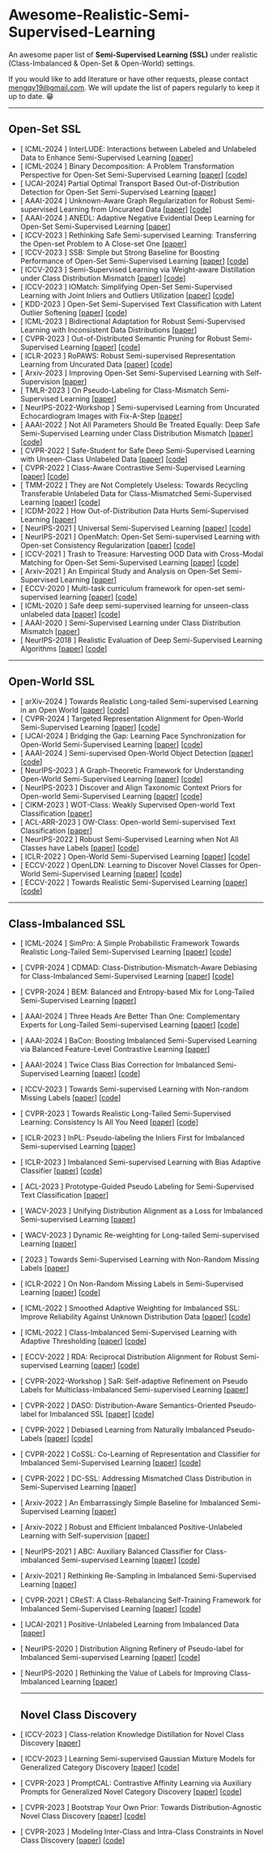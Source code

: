 # Awesome-Realistic-Semi-Supervised-Learning
An awesome paper list of **Semi-Supervised Learning (SSL)** under realistic (Class-Imbalanced & Open-Set & Open-World) settings. 

If you would like to add literature or have other requests, please contact mengqy19@gmail.com.
We will update the list of papers regularly to keep it up to date. :grin:

------

## Open-Set SSL

- [ ICML-2024 ] InterLUDE: Interactions between Labeled and Unlabeled Data to Enhance Semi-Supervised Learning [[paper](https://arxiv.org/pdf/2403.10658)]
- [ ICML-2024 ] Binary Decomposition: A Problem Transformation Perspective for Open-Set Semi-Supervised Learning [[paper](https://palm.seu.edu.cn/zhangml/files/ICML'24c.pdf)] [[code](https://palm.seu.edu.cn/zhangml/files/BDMatch.rar)]
- [ IJCAI-2024] Partial Optimal Transport Based Out-of-Distribution Detection for Open-Set Semi-Supervised Learning [[paper](https://openreview.net/pdf?id=3WB5hT27zf)]
- [ AAAI-2024 ] Unknown-Aware Graph Regularization for Robust Semi-supervised Learning from Uncurated Data [[paper](https://ojs.aaai.org/index.php/AAAI/article/view/29227/30315)] [[code](https://github.com/heejokong/UAGreg)]
- [ AAAI-2024 ] ANEDL: Adaptive Negative Evidential Deep Learning for Open-Set Semi-Supervised Learning [[paper](https://arxiv.org/pdf/2303.12091)]
- [ ICCV-2023 ] Rethinking Safe Semi-supervised Learning: Transferring the Open-set Problem to A Close-set One [[paper](https://openaccess.thecvf.com/content/ICCV2023/papers/Ma_Rethinking_Safe_Semi-supervised_Learning_Transferring_the_Open-set_Problem_to_A_ICCV_2023_paper.pdf)]
- [ ICCV-2023 ] SSB: Simple but Strong Baseline for Boosting Performance of Open-Set Semi-Supervised Learning [[paper](https://openaccess.thecvf.com/content/ICCV2023/papers/Fan_SSB_Simple_but_Strong_Baseline_for_Boosting_Performance_of_Open-Set_ICCV_2023_paper.pdf)] [[code](https://github.com/YUE-FAN/SSB)]
- [ ICCV-2023 ] Semi-Supervised Learning via Weight-aware Distillation under Class Distribution Mismatch [[paper](https://arxiv.org/pdf/2308.11874v1)] [[code](https://github.com/RUC-DWBI-ML/research/tree/main/WAD-master)]
- [ ICCV-2023 ] IOMatch: Simplifying Open-Set Semi-Supervised Learning with Joint Inliers and Outliers Utilization [[paper](https://arxiv.org/pdf/2308.13168)] [[code](https://github.com/nukezil/IOMatch)]
- [ KDD-2023 ] Open-Set Semi-Supervised Text Classification with Latent Outlier Softening [[paper](https://dl.acm.org/doi/pdf/10.1145/3580305.3599456)] [[code](https://github.com/BDBC-KG-NLP/SIGKDD2023_Latent_Outlier_Softening)]
- [ ICML-2023 ] Bidirectional Adaptation for Robust Semi-Supervised Learning with Inconsistent Data Distributions [[paper](https://openreview.net/pdf?id=dZA7WtCULT)]
- [ CVPR-2023 ] Out-of-Distributed Semantic Pruning for Robust Semi-Supervised Learning [[paper](https://aimia-pku.github.io/assets/files/7.-Out-of-Distributed-SemanticPruningforRobustSemi-SupervisedLearning.pdf)] [[code](https://github.com/rain305f/OSP)]
- [ ICLR-2023 ] RoPAWS: Robust Semi-supervised Representation Learning from Uncurated Data [[paper](https://openreview.net/pdf?id=G1H4NSATlr)] [[code](https://openreview.net/attachment?id=G1H4NSATlr&name=supplementary_material)]
- [ Arxiv-2023 ] Improving Open-Set Semi-Supervised Learning with Self-Supervision [[paper](https://arxiv.org/pdf/2301.10127)]
- [ TMLR-2023 ] On Pseudo-Labeling for Class-Mismatch Semi-Supervised Learning [[paper](https://openreview.net/forum?id=tLG26QxoD8)]
- [ NeurIPS-2022-Workshop ] Semi-supervised Learning from Uncurated Echocardiogram Images with Fix-A-Step [[paper](https://www.michaelchughes.com/papers/HuangSidhomEtAl_MedNeurIPS_2022.pdf)]
- [ AAAI-2022 ] Not All Parameters Should Be Treated Equally: Deep Safe Semi-Supervised Learning under Class Distribution Mismatch [[paper](https://ojs.aaai.org/index.php/AAAI/article/view/20644/20403)] [[code](https://github.com/Zhanlo/SPL)]
- [ CVPR-2022 ] Safe-Student for Safe Deep Semi-Supervised Learning with Unseen-Class Unlabeled Data [[paper](https://openaccess.thecvf.com/content/CVPR2022/papers/He_Safe-Student_for_Safe_Deep_Semi-Supervised_Learning_With_Unseen-Class_Unlabeled_Data_CVPR_2022_paper.pdf)] [[code](https://github.com/Zhanlo/Safe-Student)]
- [ CVPR-2022 ] Class-Aware Contrastive Semi-Supervised Learning [[paper](https://arxiv.org/pdf/2203.02261)] [[code](https://github.com/TencentYoutuResearch/Classification-SemiCLS)]
- [ TMM-2022 ] They are Not Completely Useless: Towards Recycling Transferable Unlabeled Data for Class-Mismatched Semi-Supervised Learning [[paper](https://ieeexplore.ieee.org/abstract/document/9786767/)] [[code](https://github.com/zhuohuangai/TOOR)]
- [ ICDM-2022 ] How Out-of-Distribution Data Hurts Semi-Supervised Learning [[paper](https://arxiv.org/pdf/2010.03658)]
- [ NeurIPS-2021 ] Universal Semi-Supervised Learning [[paper](https://proceedings.neurips.cc/paper/2021/hash/e06f967fb0d355592be4e7674fa31d26-Abstract.html)] [[code](https://github.com/josephioos/cafa)]
- [ NeurIPS-2021 ] OpenMatch: Open-Set Semi-supervised Learning with Open-set Consistency Regularization [[paper](https://proceedings.neurips.cc/paper/2021/hash/da11e8cd1811acb79ccf0fd62cd58f86-Abstract.html)] [[code](https://github.com/VisionLearningGroup/OP_Match)]
- [ ICCV-2021 ] Trash to Treasure: Harvesting OOD Data with Cross-Modal Matching for Open-Set Semi-Supervised Learning [[paper](http://openaccess.thecvf.com/content/ICCV2021/html/Huang_Trash_To_Treasure_Harvesting_OOD_Data_With_Cross-Modal_Matching_for_ICCV_2021_paper.html)] [[code](https://github.com/huangjk97/T2T)]
- [ Arxiv-2021 ] An Empirical Study and Analysis on Open-Set Semi-Supervised Learning [[paper](https://arxiv.org/pdf/2101.08237)]
- [ ECCV-2020 ] Multi-task curriculum framework for open-set semi-supervised learning [[paper](https://link.springer.com/chapter/10.1007/978-3-030-58610-2_26)] [[code](https://github.com/YU1ut/Multi-Task-Curriculum-Framework-for-Open-Set-SSL)]
- [ ICML-2020 ] Safe deep semi-supervised learning for unseen-class unlabeled data [[paper](https://proceedings.mlr.press/v119/guo20i.html)] [[code](https://github.com/guolz-ml/DS3L)]
- [ AAAI-2020 ] Semi-Supervised Learning under Class Distribution Mismatch [[paper](https://ojs.aaai.org/index.php/AAAI/article/view/5763/5619)]
- [ NeurIPS-2018 ] Realistic Evaluation of Deep Semi-Supervised Learning Algorithms [[paper](https://proceedings.neurips.cc/paper/2018/file/c1fea270c48e8079d8ddf7d06d26ab52-Paper.pdf)] [[code](https://github.com/brain-research/realistic-ssl-evaluation)]

------

## Open-World SSL

- [ arXiv-2024 ] Towards Realistic Long-tailed Semi-supervised Learning in an Open World [[paper](https://arxiv.org/abs/2405.14516)] [[code](https://github.com/heyuanpengpku/ROLSSL)]
- [ CVPR-2024 ] Targeted Representation Alignment for Open-World Semi-Supervised Learning [[paper](https://openaccess.thecvf.com/content/CVPR2024/papers/Xiao_Targeted_Representation_Alignment_for_Open-World_Semi-Supervised_Learning_CVPR_2024_paper.pdf)] [[code](https://github.com/Justherozen/TRAILER)]
- [ IJCAI-2024 ] Bridging the Gap: Learning Pace Synchronization for Open-World Semi-Supervised Learning [[paper](https://arxiv.org/pdf/2309.11930.pdf)] [[code](https://github.com/yebo0216best/lps-main)]
- [ AAAI-2024 ] Semi-supervised Open-World Object Detection [[paper](https://arxiv.org/pdf/2402.16013)] [[code](https://github.com/sahalshajim/SS-OWFormer)]
- [ NeurIPS-2023 ] A Graph-Theoretic Framework for Understanding Open-World Semi-Supervised Learning [[paper](https://arxiv.org/pdf/2311.03524)] [[code](https://github.com/deeplearning-wisc/sorl)]
- [ NeurIPS-2023 ] Discover and Align Taxonomic Context Priors for Open-world Semi-Supervised Learning [[paper](https://openreview.net/pdf?id=zrLxHYvIFL)] [[code](https://github.com/rain305f/TIDA)]
- [ CIKM-2023 ] WOT-Class: Weakly Supervised Open-world Text Classification [[paper](https://arxiv.org/pdf/2305.12401)]
- [ ACL-ARR-2023 ] OW-Class: Open-world Semi-supervised Text Classification [[paper](https://openreview.net/pdf?id=wQxftYkCdE)]
- [ NeurIPS-2022 ] Robust Semi-Supervised Learning when Not All Classes have Labels [[paper](https://openreview.net/pdf?id=lDohSFOHr0)] [[code](https://www.lamda.nju.edu.cn/code_NACH.ashx)]
- [ ICLR-2022 ] Open-World Semi-Supervised Learning [[paper](https://openreview.net/pdf?id=O-r8LOR-CCA)] [[code](https://github.com/snap-stanford/orca)]
- [ ECCV-2022 ] OpenLDN: Learning to Discover Novel Classes for Open-World Semi-Supervised Learning [[paper](https://link.springer.com/chapter/10.1007/978-3-031-19821-2_22)] [[code](https://github.com/nayeemrizve/OpenLDN)]
- [ ECCV-2022 ] Towards Realistic Semi-Supervised Learning [[paper](https://www.ecva.net/papers/eccv_2022/papers_ECCV/papers/136910423.pdf)] [[code](https://github.com/nayeemrizve/TRSSL)]



------

## Class-Imbalanced SSL

- [ ICML-2024 ] SimPro: A Simple Probabilistic Framework Towards Realistic Long-Tailed Semi-Supervised Learning [[paper](https://arxiv.org/pdf/2402.13505v1)] [[code](https://github.com/LeapLabTHU/SimPro)]

- [ CVPR-2024 ] CDMAD: Class-Distribution-Mismatch-Aware Debiasing for Class-Imbalanced Semi-Supervised Learning [[paper](https://arxiv.org/pdf/2403.10391v1)] [[code](https://github.com/LeeHyuck/CDMAD)]

- [ CVPR-2024 ] BEM: Balanced and Entropy-based Mix for Long-Tailed Semi-Supervised Learning [[paper](https://arxiv.org/pdf/2404.01179)]

- [ AAAI-2024 ] Three Heads Are Better Than One: Complementary Experts for Long-Tailed Semi-supervised Learning [[paper](https://arxiv.org/pdf/2312.15702)] [[code](https://github.com/machengcheng2016/CPE-LTSSL)]

- [ AAAI-2024 ] BaCon: Boosting Imbalanced Semi-Supervised Learning via Balanced Feature-Level Contrastive Learning [[paper](https://www.cis.pku.edu.cn/system/_content/download.jsp?urltype=news.DownloadAttachUrl&owner=1887772040&wbfileid=14433382)]

- [ AAAI-2024 ] Twice Class Bias Correction for Imbalanced Semi-Supervised Learning [[paper](https://arxiv.org/pdf/2312.16604v1)] [[code](https://github.com/Lain810/TCBC)]

- [ ICCV-2023 ] Towards Semi-supervised Learning with Non-random Missing Labels [[paper](https://arxiv.org/pdf/2308.08872v1)] [[code](https://github.com/NJUyued/PRG4SSL-MNAR)]

- [ CVPR-2023 ] Towards Realistic Long-Tailed Semi-Supervised Learning: Consistency Is All You Need [[paper](http://palm.seu.edu.cn/weit/paper/CVPR2023_ACR.pdf)] [[code](https://github.com/Gank0078/ACR)]

- [ ICLR-2023 ] InPL: Pseudo-labeling the Inliers First for Imbalanced Semi-supervised Learning [[paper](https://openreview.net/pdf?id=m6ahb1mpwwX)]

- [ ICLR-2023 ] Imbalanced Semi-supervised Learning with Bias Adaptive Classifier [[paper](https://openreview.net/pdf?id=rVM8wD2G7Dy)] [[code](https://github.com/renzhenwang/bias-adaptive-classifier)]

- [ ACL-2023 ] Prototype-Guided Pseudo Labeling for Semi-Supervised Text Classification [[paper](https://aclanthology.org/2023.acl-long.904.pdf)]

- [ WACV-2023 ] Unifying Distribution Alignment as a Loss for Imbalanced Semi-supervised Learning [[paper](https://openaccess.thecvf.com/content/WACV2023/papers/Lazarow_Unifying_Distribution_Alignment_as_a_Loss_for_Imbalanced_Semi-Supervised_Learning_WACV_2023_paper.pdf)]

- [ WACV-2023 ] Dynamic Re-weighting for Long-tailed Semi-supervised Learning [[paper](https://openaccess.thecvf.com/content/WACV2023/papers/Peng_Dynamic_Re-Weighting_for_Long-Tailed_Semi-Supervised_Learning_WACV_2023_paper.pdf)]

- [ 2023 ] Towards Semi-Supervised Learning with Non-Random Missing Labels [[paper](https://openreview.net/pdf?id=aibmXGQJPs0)]

- [ ICLR-2022 ] On Non-Random Missing Labels in Semi-Supervised Learning [[paper](https://arxiv.org/pdf/2206.14923)] [[code](https://github.com/JoyHuYY1412/Class_Imbalanced_Semi_Supervised_Learning)]

- [ ICML-2022 ] Smoothed Adaptive Weighting for Imbalanced SSL: Improve Reliability Against Unknown Distribution Data [[paper](https://proceedings.mlr.press/v162/lai22b/lai22b.pdf)] [[code](https://github.com/ZJUJeffLai/SAW_SSL)]

- [ ICML-2022 ] Class-Imbalanced Semi-Supervised Learning with Adaptive Thresholding [[paper](https://proceedings.mlr.press/v162/guo22e/guo22e.pdf)] [[code](https://github.com/guolz-ml/Class-Imbalanced-SSL)]

- [ ECCV-2022 ] RDA: Reciprocal Distribution Alignment for Robust Semi-supervised Learning [[paper](https://www.ecva.net/papers/eccv_2022/papers_ECCV/papers/136900527.pdf)] [[code](https://github.com/NJUyued/RDA4RobustSSL)]

- [ CVPR-2022-Workshop ] SaR: Self-adaptive Refinement on Pseudo Labels for Multiclass-Imbalanced Semi-supervised Learning [[paper](https://openaccess.thecvf.com/content/CVPR2022W/L3D-IVU/papers/Lai_SaR_Self-Adaptive_Refinement_on_Pseudo_Labels_for_Multiclass-Imbalanced_Semi-Supervised_Learning_CVPRW_2022_paper.pdf)]

- [ CVPR-2022 ] DASO: Distribution-Aware Semantics-Oriented Pseudo-label for Imbalanced SSL [[paper](https://arxiv.org/abs/2106.05682)] [[code](https://github.com/ytaek-oh/daso)]

- [ CVPR-2022 ] Debiased Learning from Naturally Imbalanced Pseudo-Labels [[paper](https://arxiv.org/abs/2201.01490)] [[code](https://github.com/frank-xwang/debiased-pseudo-labeling)]

- [ CVPR-2022 ] CoSSL: Co-Learning of Representation and Classifier for Imbalanced Semi-Supervised Learning [[paper](https://arxiv.org/abs/2112.04564)] [[code](https://github.com/YUE-FAN/CoSSL)]

- [ CVPR-2022 ] DC-SSL: Addressing Mismatched Class Distribution in Semi-Supervised Learning [[paper](https://openaccess.thecvf.com/content/CVPR2022/papers/Zhao_DC-SSL_Addressing_Mismatched_Class_Distribution_in_Semi-Supervised_Learning_CVPR_2022_paper.pdf)]

- [ Arxiv-2022 ] An Embarrassingly Simple Baseline for Imbalanced Semi-Supervised Learning [[paper](https://arxiv.org/abs/2211.11086)]

- [ Arxiv-2022 ] Robust and Efficient Imbalanced Positive-Unlabeled Learning with Self-supervision [[paper](https://arxiv.org/pdf/2209.02459)]

- [ NeurIPS-2021 ] ABC: Auxiliary Balanced Classifier for Class-imbalanced Semi-supervised Learning [[paper](https://arxiv.org/pdf/2110.10368)] [[code](https://github.com/LeeHyuck/ABC)]

- [ Arxiv-2021 ] Rethinking Re-Sampling in Imbalanced Semi-Supervised Learning [[paper](https://arxiv.org/pdf/2106.00209)]

- [ CVPR-2021 ] CReST: A Class-Rebalancing Self-Training Framework for Imbalanced Semi-Supervised Learning [[paper](https://arxiv.org/pdf/2102.09559)] [[code](https://github.com/google-research/crest)]

- [ IJCAI-2021 ] Positive-Unlabeled Learning from Imbalanced Data [[paper](https://www.ijcai.org/proceedings/2021/0412.pdf)]

- [ NeurIPS-2020 ] Distribution Aligning Refinery of Pseudo-label for Imbalanced Semi-supervised Learning [[paper](https://arxiv.org/pdf/2007.08844)] [[code](https://github.com/bbuing9/DARP)]

- [ NeurIPS-2020 ] Rethinking the Value of Labels for Improving Class-Imbalanced Learning [[paper](https://arxiv.org/pdf/2006.07529)]

  ------

  ## Novel Class Discovery

- [ ICCV-2023 ] Class-relation Knowledge Distillation for Novel Class Discovery [[paper](https://openaccess.thecvf.com/content/ICCV2023/papers/Gu_Class-relation_Knowledge_Distillation_for_Novel_Class_Discovery_ICCV_2023_paper.pdf)]

- [ ICCV-2023 ] Learning Semi-supervised Gaussian Mixture Models for Generalized Category Discovery [[paper](https://openaccess.thecvf.com/content/ICCV2023/papers/Zhao_Learning_Semi-supervised_Gaussian_Mixture_Models_for_Generalized_Category_Discovery_ICCV_2023_paper.pdf)] [[code](https://github.com/DTennant/GPC)]

- [ CVPR-2023 ] PromptCAL: Contrastive Affinity Learning via Auxiliary Prompts for Generalized Novel Category Discovery [[paper](https://arxiv.org/pdf/2212.05590)] [[code](https://github.com/sheng-eatamath/PromptCAL)]

- [ CVPR-2023 ] Bootstrap Your Own Prior: Towards Distribution-Agnostic Novel Class Discovery [[paper](https://openaccess.thecvf.com/content/CVPR2023/papers/Yang_Bootstrap_Your_Own_Prior_Towards_Distribution-Agnostic_Novel_Class_Discovery_CVPR_2023_paper.pdf)] [[code](https://github.com/muliyangm)]

- [ CVPR-2023 ] Modeling Inter-Class and Intra-Class Constraints in Novel Class Discovery [[paper](https://arxiv.org/pdf/2210.03591)] [[code](https://github.com/FanZhichen/NCD-IIC)]

